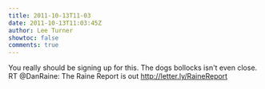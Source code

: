 ```yaml
---
title: 2011-10-13T11-03
date: 2011-10-13T11:03:45Z
author: Lee Turner
showtoc: false
comments: true
---
```


You really should be signing up for this.  The dogs bollocks isn't even close. RT @DanRaine: The Raine Report is out http://letter.ly/RaineReport

